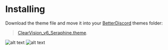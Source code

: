 # Installing
Download the theme file and move it into your [BetterDiscord](https://betterdiscord.net/) themes folder:

> [ClearVision_v6_Seraphine.theme](https://github.com/icebolt9000/Seraphine-League-ClearVision-v6/archive/main.zip).

![alt text](https://media.discordapp.net/attachments/764270762886037507/764271400415789056/unknown.png?width=1250&height=677)
![alt text](https://media.discordapp.net/attachments/764270762886037507/764272072184561714/unknown.png?width=1250&height=677)
